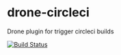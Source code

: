 # drone-circleci
Drone plugin for trigger circleci builds

[![Build Status](https://cloud.drone.io/api/badges/wesleimp/drone-circleci/status.svg)](https://cloud.drone.io/wesleimp/drone-circleci)